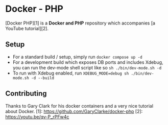 # Docker - PHP

[Docker PHP][1] is a **Docker and PHP** repository which accompanies [a YouTube tutorial][2].

Setup
------------

* For a standard build / setup, simply run
```docker compose up -d ```
* For a development build which exposes DB ports and includes Xdebug, you can run the dev-mode shell script like so
```sh ./bin/dev-mode.sh -d```
* To run with Xdebug enabled, run 
```XDEBUG_MODE=debug sh ./bin/dev-mode.sh -d --build```
 

Contributing
------------

Thanks to Gary Clark for his docker containers and a very nice tutorial about Docker.
[1]: https://github.com/GaryClarke/docker-php
[2]: https://youtu.be/qv-P_rPFw4c
